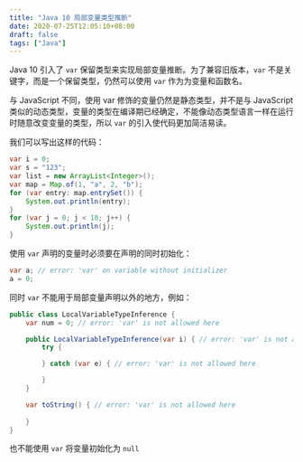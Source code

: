 ```yaml
---
title: "Java 10 局部变量类型推断"
date: 2020-07-25T12:05:10+08:00
draft: false
tags: ["Java"]
---
```


Java 10 引入了 `var` 保留类型来实现局部变量推断。为了兼容旧版本，`var` 不是关键字，而是一个保留类型，仍然可以使用 `var` 作为为变量和函数名。

<!--more--> 

与 JavaScript 不同，使用 var 修饰的变量仍然是静态类型，并不是与 JavaScript 类似的动态类型，变量的类型在编译期已经确定，不能像动态类型语言一样在运行时随意改变变量的类型，所以 `var` 的引入使代码更加简洁易读。

我们可以写出这样的代码：

```java
var i = 0;
var s = "123";
var list = new ArrayList<Integer>();
var map = Map.of(1, "a", 2, "b");
for (var entry: map.entrySet()) {
    System.out.println(entry);
}
for (var j = 0; j < 10; j++) {
    System.out.println(j);
}
```

使用 `var` 声明的变量时必须要在声明的同时初始化：

```java
var a; // error: 'var' on variable without initializer
a = 0;
```

同时 `var` 不能用于局部变量声明以外的地方，例如：

```java
public class LocalVariableTypeInference {
    var num = 0; // error: 'var' is not allowed here

    public LocalVariableTypeInference(var i) { // error: 'var' is not allowed here
        try {

        } catch (var e) { // error: 'var' is not allowed here

        }
    }

    var toString() { // error: 'var' is not allowed here
        
    }
}
```

也不能使用 `var` 将变量初始化为 `null`